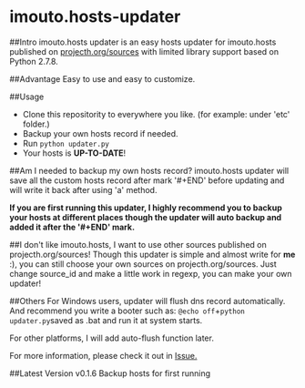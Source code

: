 imouto.hosts-updater
===================

##Intro
imouto.hosts updater is an easy hosts updater for imouto.hosts published on [projecth.org/sources](https://www.projecth.us/sources) with limited library support based on Python 2.7.8.

##Advantage
Easy to use and easy to customize.

##Usage
+ Clone this repositority to everywhere you like. (for example: under 'etc' folder.)
+ Backup your own hosts record if needed.
+ Run ```python updater.py```
+ Your hosts is **UP-TO-DATE**!

##Am I needed to backup my own hosts record?
imouto.hosts updater will save all the custom hosts record after mark '#+END' before updating and will write it back after using 'a' method.

**If you are first running this updater, I highly recommend you to backup your hosts at different places though the updater will auto backup and added it after the '#+END' mark.**

##I don't like imouto.hosts, I want to use other sources published on projecth.org/sources!
Though this updater is simple and almost write for **me** :), you can still choose your own sources on projecth.org/sources. Just change source_id and make a little work in regexp, you can make your own updater!

##Others
For Windows users, updater will flush dns record automatically. And recommend you write a booter such as:
```@echo off```+```python updater.py```saved as .bat and run it at system starts.

For other platforms, I will add auto-flush function later.

For more information, please check it out in [Issue.](https://github.com/Sharuru/imouto.hosts-updater/issues)

##Latest Version
v0.1.6 Backup hosts for first running
